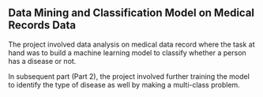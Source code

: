 ## Data Mining and Classification Model on Medical Records Data

The project involved data analysis on medical data record where the task at hand was to build a machine learning model to classify whether a person has a disease or not.

In subsequent part (Part 2), the project involved further training the model to identify the type of disease as well by making a multi-class problem.
